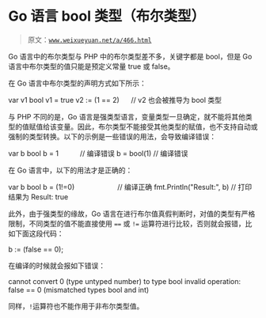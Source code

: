 # Go 语言 bool 类型（布尔类型）

> 原文：[`www.weixueyuan.net/a/466.html`](http://www.weixueyuan.net/a/466.html)

Go 语言中的布尔类型与 PHP 中的布尔类型差不多，关键字都是 bool，但是 Go 语言中布尔类型的值只能是预定义常量 true 或 false。

在 Go 语言中布尔类型的声明方式如下所示：

var v1 bool
v1 = true
v2 := (1 == 2)      // v2 也会被推导为 bool 类型

与 PHP 不同的是，Go 语言是强类型语言，变量类型一旦确定，就不能将其他类型的值赋值给该变量。因此，布尔类型不能接受其他类型的赋值，也不支持自动或强制的类型转换。以下的示例是一些错误的用法，会导致编译错误：

var b bool
b = 1           // 编译错误
b = bool(1) // 编译错误

在 Go 语言中，以下的用法才是正确的：

var b bool
b = (1!=0)                      // 编译正确
fmt.Println("Result:", b) // 打印结果为 Result: true

此外，由于强类型的缘故，Go 语言在进行布尔值真假判断时，对值的类型有严格限制，不同类型的值不能直接使用 `==` 或 `!=` 运算符进行比较，否则就会报错，比如下面这段代码：

b := (false == 0);

在编译的时候就会报如下错误：

cannot convert 0 (type untyped number) to type bool
invalid operation: false == 0 (mismatched types bool and int)

同样，`!`运算符也不能作用于非布尔类型值。
